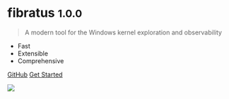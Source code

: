 <!-- _coverpage.md -->

# fibratus <small>1.0.0</small>

> A modern tool for the Windows kernel exploration and observability

- <ion-icon class="fast-icon" name="flash"></ion-icon> Fast
- <ion-icon class="extensible-icon" name="cube"></ion-icon> Extensible
- <ion-icon class="comprehensive-icon" name="magnet"></ion-icon> Comprehensive

<a href="https://github.com/rabbitstack/fibratus/" target="_blank" rel="noopener"><ion-icon name="logo-github"></ion-icon> GitHub</a>
<a href="#/setup/installation"><ion-icon name="rocket"></ion-icon> Get Started</a>

<div>
  <img src='images/fibratus-term.gif'></img>
</div>
